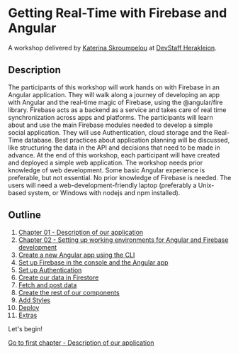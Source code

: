 # Getting Real-Time with Firebase and Angular

A workshop delivered by [Katerina Skroumpelou](https://twitter.com/psybercity) at [DevStaff Herakleion](https://devstaff.gr/).

## Description

The participants of this workshop will work hands on with Firebase in an Angular application.
They will walk along a journey of developing an app with Angular and the real-time magic of Firebase, using the @angular/fire library.
Firebase acts as a backend as a service and takes care of real time synchronization across apps and platforms. The participants will learn about and use the main Firebase modules needed to develop a simple social application. They will use Authentication, cloud storage and the Real-Time database. Best practices about application planning will be discussed, like structuring the data in the API and decisions that need to be made in advance.
At the end of this workshop, each participant will have created and deployed a simple web application.
The workshop needs prior knowledge of web development. Some basic Angular experience is preferable, but not essential. No prior knowledge of Firebase is needed.
The users will need a web-development-friendly laptop (preferably a Unix-based system, or Windows with nodejs and npm installed).

## Outline

1. [Chapter 01 - Description of our application](Chapter_01.md)
2. [Chapter 02 - Setting up working environments for Angular and Firebase development](Chapter_02.md)
3. [Create a new Angular app using the CLI](Chapter_03.md)
4. [Set up Firebase in the console and the Angular app](Chapter_04.md)
5. [Set up Authentication](Chapter_05.md)
6. [Create our data in Firestore](Chapter_06.md)
7. [Fetch and post data](Chapter_07.md)
8. [Create the rest of our components](Chapter_08.md)
9. [Add Styles](Chapter_09.md)
10. [Deploy](Chapter_10.md)
11. [Extras](Chapter_11.md)

Let's begin!

[Go to first chapter - Description of our application](Chapter_01.md)
